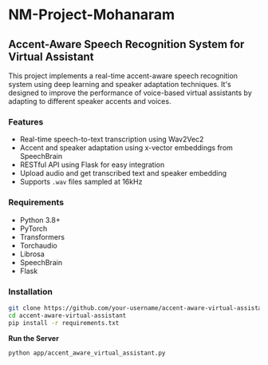 # NM-Project-Mohanaram

## Accent-Aware Speech Recognition System for Virtual Assistant

This project implements a real-time accent-aware speech recognition system using deep learning and speaker adaptation techniques. It's designed to improve the performance of voice-based virtual assistants by adapting to different speaker accents and voices.

### Features

- Real-time speech-to-text transcription using Wav2Vec2
- Accent and speaker adaptation using x-vector embeddings from SpeechBrain
- RESTful API using Flask for easy integration
- Upload audio and get transcribed text and speaker embedding
- Supports `.wav` files sampled at 16kHz

### Requirements

- Python 3.8+
- PyTorch
- Transformers
- Torchaudio
- Librosa
- SpeechBrain
- Flask

### Installation

```bash
git clone https://github.com/your-username/accent-aware-virtual-assistant.git
cd accent-aware-virtual-assistant
pip install -r requirements.txt
```


**Run the Server**
```bash
python app/accent_aware_virtual_assistant.py
```

